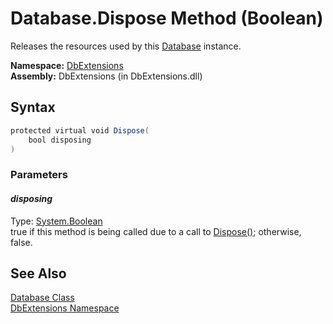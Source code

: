 Database.Dispose Method (Boolean)
=================================
Releases the resources used by this [Database][1] instance.

**Namespace:** [DbExtensions][2]  
**Assembly:** DbExtensions (in DbExtensions.dll)

Syntax
------

```csharp
protected virtual void Dispose(
	bool disposing
)
```

### Parameters

#### *disposing*
Type: [System.Boolean][3]  
true if this method is being called due to a call to [Dispose()][4]; otherwise, false.


See Also
--------
[Database Class][1]  
[DbExtensions Namespace][2]  

[1]: README.md
[2]: ../README.md
[3]: http://msdn.microsoft.com/en-us/library/a28wyd50
[4]: Dispose.md
